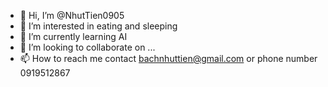 - 👋 Hi, I’m @NhutTien0905
- 👀 I’m interested in eating and sleeping
- 🌱 I’m currently learning AI
- 💞️ I’m looking to collaborate on ...
- 📫 How to reach me contact bachnhuttien@gmail.com or phone number 0919512867

<!---
NhutTien0905/NhutTien0905 is a ✨ special ✨ repository because its `README.md` (this file) appears on your GitHub profile.
You can click the Preview link to take a look at your changes.
--->
